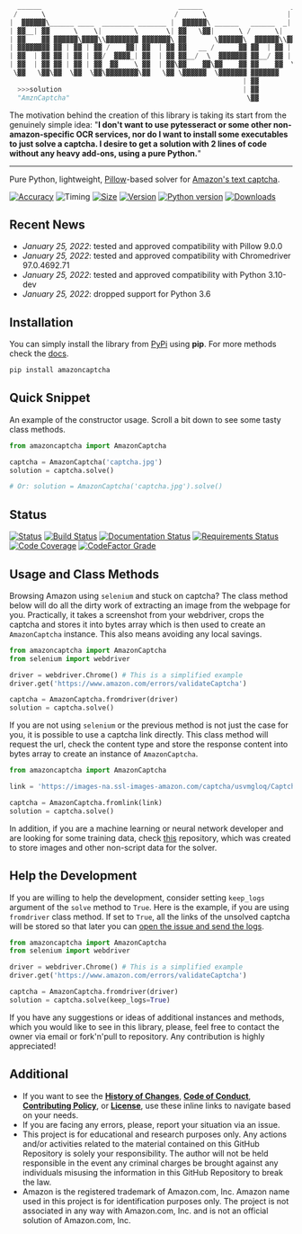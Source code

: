 ```python
  ______                                  ______                      __              __                
 /      \                                /      \                    |  \            |  \               
|  ▓▓▓▓▓▓\______ ____  ________ _______ |  ▓▓▓▓▓▓\ ______   ______  _| ▓▓_    _______| ▓▓____   ______  
| ▓▓__| ▓▓      \    \|        \       \| ▓▓   \▓▓|      \ /      \|   ▓▓ \  /       \ ▓▓    \ |      \
| ▓▓    ▓▓ ▓▓▓▓▓▓\▓▓▓▓\\▓▓▓▓▓▓▓▓ ▓▓▓▓▓▓▓\ ▓▓       \▓▓▓▓▓▓\  ▓▓▓▓▓▓\\▓▓▓▓▓▓ |  ▓▓▓▓▓▓▓ ▓▓▓▓▓▓▓\ \▓▓▓▓▓▓\
| ▓▓▓▓▓▓▓▓ ▓▓ | ▓▓ | ▓▓ /    ▓▓| ▓▓  | ▓▓ ▓▓   __ /      ▓▓ ▓▓  | ▓▓ | ▓▓ __| ▓▓     | ▓▓  | ▓▓/      ▓▓
| ▓▓  | ▓▓ ▓▓ | ▓▓ | ▓▓/  ▓▓▓▓_| ▓▓  | ▓▓ ▓▓__/  \  ▓▓▓▓▓▓▓ ▓▓__/ ▓▓ | ▓▓|  \ ▓▓_____| ▓▓  | ▓▓  ▓▓▓▓▓▓▓
| ▓▓  | ▓▓ ▓▓ | ▓▓ | ▓▓  ▓▓    \ ▓▓  | ▓▓\▓▓    ▓▓\▓▓    ▓▓ ▓▓    ▓▓  \▓▓  ▓▓\▓▓     \ ▓▓  | ▓▓\▓▓    ▓▓
 \▓▓   \▓▓\▓▓  \▓▓  \▓▓\▓▓▓▓▓▓▓▓\▓▓   \▓▓ \▓▓▓▓▓▓  \▓▓▓▓▓▓▓ ▓▓▓▓▓▓▓    \▓▓▓▓  \▓▓▓▓▓▓▓\▓▓   \▓▓ \▓▓▓▓▓▓▓
                                                          | ▓▓                                          
  >>>solution                                             | ▓▓                            Response 0.24s
  "AmznCaptcha"                                            \▓▓                            Accuracy 99.9%
```
The motivation behind the creation of this library is taking its start from the genuinely simple idea: "**I don't want to use pytesseract or some other non-amazon-specific OCR services, nor do I want to install some executables to just solve a captcha. I desire to get a solution with 2 lines of code without any heavy add-ons, using a pure Python.**"

---
Pure Python, lightweight, [Pillow](https://github.com/python-pillow/Pillow)-based solver for [Amazon's text captcha](https://www.amazon.com/errors/validateCaptcha).

[![Accuracy](https://img.shields.io/badge/success%20rate-99.9%25-success)](https://github.com/a-maliarov/amazoncaptcha/blob/master/ext/accuracy.log)
![Timing](https://img.shields.io/badge/response%20time-0.2s-success)
[![Size](https://img.shields.io/badge/wheel%20size-0.9%20MB-informational)](https://pypi.org/project/amazoncaptcha/)
[![Version](https://img.shields.io/pypi/v/amazoncaptcha?color=informational)](https://pypi.org/project/amazoncaptcha/)
[![Python version](https://img.shields.io/badge/python-3.7%2B-informational)](https://pypi.org/project/amazoncaptcha/)
[![Downloads](https://img.shields.io/pypi/dm/amazoncaptcha?color=success)](https://pypi.org/project/amazoncaptcha/)

## Recent News
+ *January 25, 2022*: tested and approved compatibility with Pillow 9.0.0
+ *January 25, 2022*: tested and approved compatibility with Chromedriver 97.0.4692.71
+ *January 25, 2022*: tested and approved compatibility with Python 3.10-dev
+ *January 25, 2022*: dropped support for Python 3.6

## Installation
You can simply install the library from [PyPi](https://pypi.org/project/amazoncaptcha/) using **pip**. For more methods check the [docs](https://amazoncaptcha.readthedocs.io/en/latest/installation.html).
```bash
pip install amazoncaptcha
```

## Quick Snippet
An example of the constructor usage. Scroll a bit down to see some tasty class methods.
```python
from amazoncaptcha import AmazonCaptcha

captcha = AmazonCaptcha('captcha.jpg')
solution = captcha.solve()

# Or: solution = AmazonCaptcha('captcha.jpg').solve()
```

## Status
[![Status](https://img.shields.io/pypi/status/amazoncaptcha)](https://pypi.org/project/amazoncaptcha/)
[![Build Status](https://app.travis-ci.com/a-maliarov/amazoncaptcha.svg?branch=master)](https://app.travis-ci.com/github/a-maliarov/amazoncaptcha)
[![Documentation Status](https://readthedocs.org/projects/amazoncaptcha/badge/?version=latest)](https://amazoncaptcha.readthedocs.io/en/latest/)
[![Requirements Status](https://requires.io/github/a-maliarov/amazoncaptcha/requirements.svg?branch=master)](https://requires.io/github/a-maliarov/amazoncaptcha/requirements/?branch=master)
[![Code Coverage](https://img.shields.io/codecov/c/gh/a-maliarov/amazoncaptcha?label=code%20coverage)](https://codecov.io/gh/a-maliarov/amazoncaptcha)
[![CodeFactor Grade](https://img.shields.io/codefactor/grade/github/a-maliarov/amazoncaptcha/master)](https://www.codefactor.io/repository/github/a-maliarov/amazoncaptcha/overview/master)

## Usage and Class Methods
Browsing Amazon using `selenium` and stuck on captcha? The class method below will do all the dirty work of extracting an image from the webpage for you. Practically, it takes a screenshot from your webdriver, crops the captcha and stores it into bytes array which is then used to create an `AmazonCaptcha` instance. This also means avoiding any local savings.
```python
from amazoncaptcha import AmazonCaptcha
from selenium import webdriver

driver = webdriver.Chrome() # This is a simplified example
driver.get('https://www.amazon.com/errors/validateCaptcha')

captcha = AmazonCaptcha.fromdriver(driver)
solution = captcha.solve()
```

If you are not using `selenium` or the previous method is not just the case for you, it is possible to use a captcha link directly. This class method will request the url, check the content type and store the response content into bytes array to create an instance of `AmazonCaptcha`.
```python
from amazoncaptcha import AmazonCaptcha

link = 'https://images-na.ssl-images-amazon.com/captcha/usvmgloq/Captcha_kwrrnqwkph.jpg'

captcha = AmazonCaptcha.fromlink(link)
solution = captcha.solve()
```

In addition, if you are a machine learning or neural network developer and are looking for some training data, check [this](https://github.com/a-maliarov/amazon-captcha-database) repository, which was created to store images and other non-script data for the solver.

## Help the Development
If you are willing to help the development, consider setting `keep_logs` argument of the `solve` method to `True`. Here is the example, if you are using `fromdriver` class method. If set to `True`, all the links of the unsolved captcha will be stored so that later you can [open the issue and send the logs](https://github.com/a-maliarov/amazoncaptcha/issues/new?assignees=a-maliarov&labels=training+data&template=send_logs.md&title=Add+training+data).
```python
from amazoncaptcha import AmazonCaptcha
from selenium import webdriver

driver = webdriver.Chrome() # This is a simplified example
driver.get('https://www.amazon.com/errors/validateCaptcha')

captcha = AmazonCaptcha.fromdriver(driver)
solution = captcha.solve(keep_logs=True)
```

If you have any suggestions or ideas of additional instances and methods, which you would like to see in this library, please, feel free to contact the owner via email or fork'n'pull to repository. Any contribution is highly appreciated!

## Additional
+ If you want to see the [**History of Changes**](https://github.com/a-maliarov/amazoncaptcha/blob/master/HISTORY.md), [**Code of Conduct**](https://github.com/a-maliarov/amazoncaptcha/blob/master/.github/CODE_OF_CONDUCT.md), [**Contributing Policy**](https://github.com/a-maliarov/amazoncaptcha/blob/master/.github/CONTRIBUTING.md), or [**License**](https://github.com/a-maliarov/amazoncaptcha/blob/master/LICENSE), use these inline links to navigate based on your needs.
+ If you are facing any errors, please, report your situation via an issue.
+ This project is for educational and research purposes only. Any actions and/or activities related to the material contained on this GitHub Repository is solely your responsibility. The author will not be held responsible in the event any criminal charges be brought against any individuals misusing the information in this GitHub Repository to break the law.
+ Amazon is the registered trademark of Amazon.com, Inc. Amazon name used in this project is for identification purposes only. The project is not associated in any way with Amazon.com, Inc. and is not an official solution of Amazon.com, Inc.
